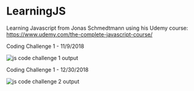# LearningJS

Learning Javascript from  Jonas Schmedtmann using his Udemy course: https://www.udemy.com/the-complete-javascript-course/


Coding Challenge 1 - 11/9/2018

![js code challenge 1 output](https://user-images.githubusercontent.com/7680427/48295113-b247fb80-e43d-11e8-9ef8-289b4d15d934.JPG)


Coding Challenge 1 - 12/30/2018

![js code challenge 2 output](https://user-images.githubusercontent.com/7680427/50554254-36fc0c80-0c6c-11e9-8bb0-0dbf65024b96.png)
